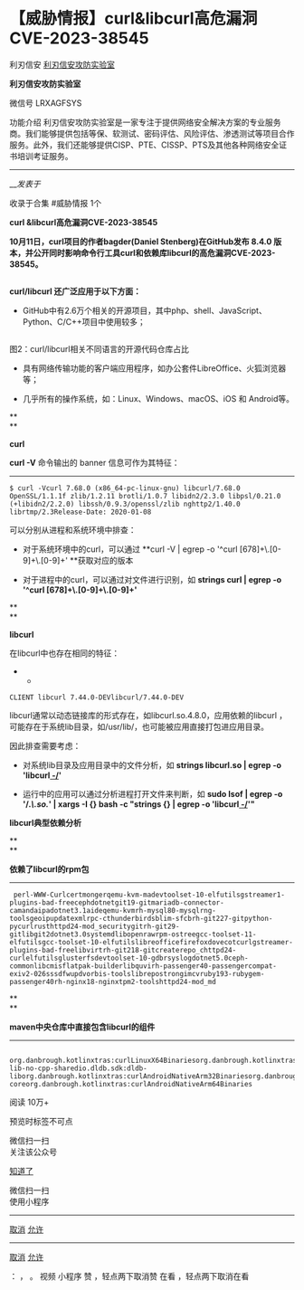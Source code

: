 #  【威胁情报】curl&libcurl高危漏洞CVE-2023-38545

利刃信安  [ 利刃信安攻防实验室 ](javascript:void\(0\);)

**利刃信安攻防实验室** ![]()

微信号 LRXAGFSYS

功能介绍
利刃信安攻防实验室是一家专注于提供网络安全解决方案的专业服务商。我们能够提供包括等保、软测试、密码评估、风险评估、渗透测试等项目合作服务。此外，我们还能够提供CISP、PTE、CISSP、PTS及其他各种网络安全证书培训考证服务。

____

___发表于_

收录于合集 #威胁情报 1个

**curl &libcurl高危漏洞CVE-2023-38545**

 **10月11日，curl项目的作者bagder(Daniel Stenberg)在GitHub发布 8.4.0
版本，并公开同时影响命令行工具curl和依赖库libcurl的高危漏洞CVE-2023-38545。**

![]()

 **curl/libcurl 还广泛应用于以下方面：**

  

  * GitHub中有2.6万个相关的开源项目，其中php、shell、JavaScript、Python、C/C++项目中使用较多；

  

![]()

图2：curl/libcurl相关不同语言的开源代码仓库占比

  

  * 具有网络传输功能的客户端应用程序，如办公套件LibreOffice、火狐浏览器等；

  

  * 几乎所有的操作系统，如：Linux、Windows、macOS、iOS 和 Android等。

  

 **  
**

 **curl**

  

  

 **curl -V**  命令输出的 banner 信息可作为其特征：

  *   *   * 

    
    
    $ curl -Vcurl 7.68.0 (x86_64-pc-linux-gnu) libcurl/7.68.0 OpenSSL/1.1.1f zlib/1.2.11 brotli/1.0.7 libidn2/2.3.0 libpsl/0.21.0 (+libidn2/2.2.0) libssh/0.9.3/openssl/zlib nghttp2/1.40.0 librtmp/2.3Release-Date: 2020-01-08

  

可以分别从进程和系统环境中排查：

  

  * 对于系统环境中的curl，可以通过  **curl -V | egrep -o '^curl [678]+\\.[0-9]+\\.[0-9]+'  **获取对应的版本

  

  * 对于进程中的curl，可以通过对文件进行识别，如 **strings curl | egrep -o '^curl [678]+\\.[0-9]+\\.[0-9]+'**

  

 **  
**

 **libcurl**  

  

在libcurl中也存在相同的特征：

  

  *   * 

    
    
    CLIENT libcurl 7.44.0-DEVlibcurl/7.44.0-DEV

  

libcurl通常以动态链接库的形式存在，如libcurl.so.4.8.0，应用依赖的libcurl
，可能存在于系统lib目录，如/usr/lib/，也可能被应用直接打包进应用目录。

  

因此排查需要考虑：

  

  * 对系统lib目录及应用目录中的文件分析，如 **strings libcurl.so | egrep -o 'libcurl[ -/]([678]+\\.[0-9]+\\.[0-9]+)'**

  

  * 运行中的应用可以通过分析进程打开文件来判断，如 **sudo lsof | egrep -o '/.*\\.so.*' | xargs -I {} bash -c "strings {} | egrep -o 'libcurl[ -/]([678]+\\.[0-9]+\\.[0-9]+)'"**

  

 **libcurl典型依赖分析**

 **  
**

 **依赖了libcurl的rpm包**

  *   *   *   *   *   *   *   *   *   *   *   *   *   *   *   *   *   *   *   *   *   *   *   *   *   *   *   *   *   *   *   *   *   *   *   *   *   *   *   *   *   *   *   *   *   *   *   *   *   *   *   *   *   *   *   *   *   *   *   *   *   * 

    
    
     perl-WWW-Curlcertmongerqemu-kvm-madevtoolset-10-elfutilsgstreamer1-plugins-bad-freecephdotnetgit19-gitmariadb-connector-camandaipadotnet3.1aideqemu-kvmrh-mysql80-mysqlrng-toolsgeoipupdatexmlrpc-cthunderbirdsblim-sfcbrh-git227-gitpython-pycurlrusthttpd24-mod_securitygitrh-git29-gitlibgit2dotnet3.0systemdlibopenrawrpm-ostreegcc-toolset-11-elfutilsgcc-toolset-10-elfutilslibreofficefirefoxdovecotcurlgstreamer-plugins-bad-freelibvirtrh-git218-gitcreaterepo_chttpd24-curlelfutilsglusterfsdevtoolset-10-gdbrsyslogdotnet5.0ceph-commonlibcmisflatpak-builderlibquvirh-passenger40-passengercompat-exiv2-026sssdfwupdvorbis-toolslibrepostrongimcvruby193-rubygem-passenger40rh-nginx18-nginxtpm2-toolshttpd24-mod_md

 **  
**

 **maven中央仓库中直接包含libcurl的组件**

  *   *   *   *   *   *   *   *   *   *   * 

    
    
     org.danbrough.kotlinxtras:curlLinuxX64Binariesorg.danbrough.kotlinxtras:curlLinuxArm32HfpBinariesorg.danbrough.kotlinxtras:curlAndroidNativeX64Binariesio.dldb.sdk:dldb-lib-no-cpp-sharedio.dldb.sdk:dldb-liborg.danbrough.kotlinxtras:curlAndroidNativeArm32Binariesorg.danbrough.kotlinxtras:curlAndroidNativeX86Binariescom.amazon.alexa.aace:alexaorg.danbrough.kotlinxtras:curlLinuxArm64Binariescom.qiniu:qplayer2-coreorg.danbrough.kotlinxtras:curlAndroidNativeArm64Binaries

  

  

阅读 10万+

预览时标签不可点

微信扫一扫  
关注该公众号

[知道了](javascript:;)

微信扫一扫  
使用小程序

****

[取消](javascript:void\(0\);) [允许](javascript:void\(0\);)

****

[取消](javascript:void\(0\);) [允许](javascript:void\(0\);)

： ， 。   视频 小程序 赞 ，轻点两下取消赞 在看 ，轻点两下取消在看

